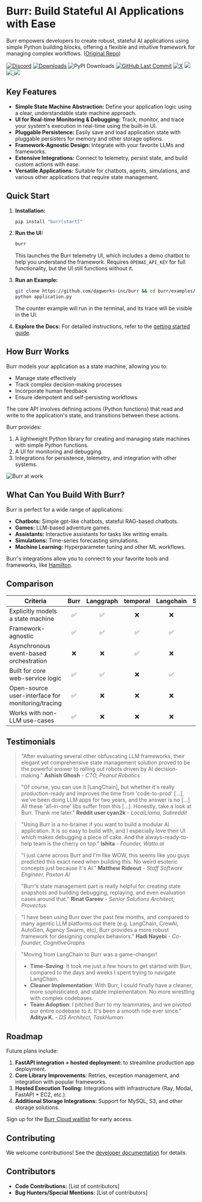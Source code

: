 # Burr: Build Stateful AI Applications with Ease

Burr empowers developers to create robust, stateful AI applications using simple Python building blocks, offering a flexible and intuitive framework for managing complex workflows. ([Original Repo](https://github.com/apache/burr))

[![Discord](https://img.shields.io/badge/Join-Burr_Discord-7289DA?logo=discord)](https://discord.gg/6Zy2DwP4f3)
[![Downloads](https://static.pepy.tech/badge/burr/month)](https://pepy.tech/project/burr)
![PyPI Downloads](https://static.pepy.tech/badge/burr)
[![GitHub Last Commit](https://img.shields.io/github/last-commit/dagworks-inc/burr)](https://github.com/dagworks-inc/burr/pulse)
[![X](https://img.shields.io/badge/follow-%40burr_framework-1DA1F2?logo=x&style=social)](https://twitter.com/burr_framework)
<a target="_blank" href="https://linkedin.com/showcase/dagworks-inc" style="background:none">
  <img src="https://img.shields.io/badge/DAGWorks-Follow-purple.svg?logo=linkedin" />
</a>
<a href="https://twitter.com/burr_framework" target="_blank">
  <img src="https://img.shields.io/badge/burr_framework-Follow-purple.svg?logo=X"/>
</a>
<a href="https://twitter.com/dagworks" target="_blank">
  <img src="https://img.shields.io/badge/DAGWorks-Follow-purple.svg?logo=X"/>
</a>

## Key Features

*   **Simple State Machine Abstraction:** Define your application logic using a clear, understandable state machine approach.
*   **UI for Real-time Monitoring & Debugging:** Track, monitor, and trace your system's execution in real-time using the built-in UI.
*   **Pluggable Persistence:** Easily save and load application state with pluggable persisters for memory and other storage options.
*   **Framework-Agnostic Design:** Integrate with your favorite LLMs and frameworks.
*   **Extensive Integrations:**  Connect to telemetry, persist state, and build custom actions with ease.
*   **Versatile Applications:** Suitable for chatbots, agents, simulations, and various other applications that require state management.

## Quick Start

1.  **Installation:**

    ```bash
    pip install "burr[start]"
    ```

2.  **Run the UI:**

    ```bash
    burr
    ```

    This launches the Burr telemetry UI, which includes a demo chatbot to help you understand the framework. Requires `OPENAI_API_KEY` for full functionality, but the UI still functions without it.

3.  **Run an Example:**

    ```bash
    git clone https://github.com/dagworks-inc/burr && cd burr/examples/hello-world-counter
    python application.py
    ```

    The counter example will run in the terminal, and its trace will be visible in the UI.

4.  **Explore the Docs:**  For detailed instructions, refer to the [getting started guide](https://burr.dagworks.io/getting_started/simple-example/).

## How Burr Works

Burr models your application as a state machine, allowing you to:

*   Manage state effectively
*   Track complex decision-making processes
*   Incorporate human feedback
*   Ensure idempotent and self-persisting workflows

The core API involves defining actions (Python functions) that read and write to the application's state, and transitions between these actions.

Burr provides:

1.  A lightweight Python library for creating and managing state machines with simple Python functions.
2.  A UI for monitoring and debugging.
3.  Integrations for persistence, telemetry, and integration with other systems.

![Burr at work](https://github.com/DAGWorks-Inc/burr/blob/main/chatbot.gif)

## What Can You Build With Burr?

Burr is perfect for a wide range of applications:

*   **Chatbots:**  Simple gpt-like chatbots, stateful RAG-based chatbots.
*   **Games:** LLM-based adventure games.
*   **Assistants:** Interactive assistants for tasks like writing emails.
*   **Simulations:** Time-series forecasting simulations.
*   **Machine Learning:** Hyperparameter tuning and other ML workflows.

Burr's integrations allow you to connect to your favorite tools and frameworks, like [Hamilton](https://github.com/DAGWorks-Inc/hamilton).

## Comparison

| Criteria                                          | Burr | Langgraph | temporal | Langchain | Superagent | Hamilton |
| ------------------------------------------------- | :--: | :-------: | :------: | :-------: | :--------: | :------: |
| Explicitly models a state machine                 |  ✅  |    ✅     |    ❌    |    ❌     |     ❌     |    ❌    |
| Framework-agnostic                                |  ✅  |    ✅     |    ✅    |    ✅     |     ❌     |    ✅    |
| Asynchronous event-based orchestration            |  ❌  |    ❌     |    ✅    |    ❌     |     ❌     |    ❌    |
| Built for core web-service logic                  |  ✅  |    ✅     |    ❌    |    ✅     |     ✅     |    ✅    |
| Open-source user-interface for monitoring/tracing |  ✅  |    ❌     |    ❌    |    ❌     |     ❌     |    ✅    |
| Works with non-LLM use-cases                      |  ✅  |    ❌     |    ❌    |    ❌     |     ❌     |    ✅    |

## Testimonials

> "After evaluating several other obfuscating LLM frameworks, their elegant yet comprehensive state management solution proved to be the powerful answer to rolling out robots driven by AI decision-making."
> **Ashish Ghosh** - *CTO, Peanut Robotics*

> "Of course, you can use it [LangChain], but whether it's really production-ready and improves the time from 'code-to-prod' [...], we've been doing LLM apps for two years, and the answer is no [...] All these 'all-in-one' libs suffer from this [...]. Honestly, take a look at Burr. Thank me later."
> **Reddit user cyan2k** - *LocalLlama, Subreddit*

> "Using Burr is a no-brainer if you want to build a modular AI application. It is so easy to build with, and I especially love their UI which makes debugging a piece of cake. And the always-ready-to-help team is the cherry on top."
> **Ishita** - *Founder, Watto.ai*

> "I just came across Burr and I'm like WOW, this seems like you guys predicted this exact need when building this. No weird esoteric concepts just because it's AI."
> **Matthew Rideout** - *Staff Software Engineer, Paxton AI*

> "Burr's state management part is really helpful for creating state snapshots and building debugging, replaying, and even evaluation cases around that."
> **Rinat Gareev** - *Senior Solutions Architect, Provectus*

> "I have been using Burr over the past few months, and compared to many agentic LLM platforms out there (e.g. LangChain, CrewAi, AutoGen, Agency Swarm, etc), Burr provides a more robust framework for designing complex behaviors."
> **Hadi Nayebi** - *Co-founder, CognitiveGraphs*

> "Moving from LangChain to Burr was a game-changer!
> - **Time-Saving**: It took me just a few hours to get started with Burr, compared to the days and weeks I spent trying to navigate LangChain.
> - **Cleaner Implementation**: With Burr, I could finally have a cleaner, more sophisticated, and stable implementation. No more wrestling with complex codebases.
> - **Team Adoption**: I pitched Burr to my teammates, and we pivoted our entire codebase to it. It's been a smooth ride ever since."
> **Aditya K.** - *DS Architect, TaskHuman*

## Roadmap

Future plans include:

1.  **FastAPI integration + hosted deployment:** to streamline production app deployment.
2.  **Core Library Improvements:** Retries, exception management, and integration with popular frameworks.
3.  **Hosted Execution Tooling:** Integrations with infrastructure (Ray, Modal, FastAPI + EC2, etc.).
4.  **Additional Storage Integrations:** Support for MySQL, S3, and other storage solutions.

Sign up for the [Burr Cloud waitlist](https://forms.gle/w9u2QKcPrztApRedA) for early access.

## Contributing

We welcome contributions! See the [developer documentation](https://burr.dagworks.io/contributing) for details.

## Contributors

*   **Code Contributions:** [List of contributors]
*   **Bug Hunters/Special Mentions:** [List of contributors]